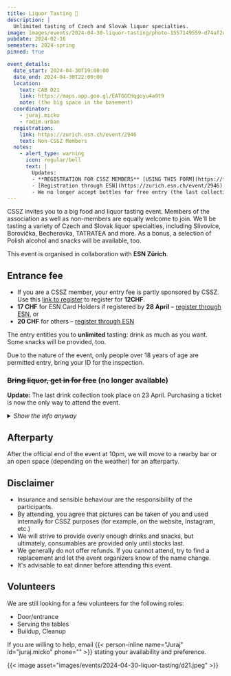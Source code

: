 ```yaml
---
title: Liquor Tasting 🥃
description: |
  Unlimited tasting of Czech and Slovak liquor specialties.
image: images/events/2024-04-30-liquor-tasting/photo-1557149559-d74af2d38a1a.jpg
pubdate: 2024-02-16
semesters: 2024-spring
pinned: true

event_details:
  date_start: 2024-04-30T19:00:00
  date_end: 2024-04-30T22:00:00
  location:
    text: CAB D21
    link: https://maps.app.goo.gl/EATGGCHqgoyu4a9t9
    note: (the big space in the basement)
  coordinator:
    - juraj.micko
    - radim.urban
  registration:
    link: https://zurich.esn.ch/event/2946
    text: Non-CSSZ Members
  notes:
    - alert_type: warning
      icon: regular/bell
      text: |
        Updates:
        - **REGISTRATION FOR CSSZ MEMBERS** [USING THIS FORM](https://forms.gle/fKW92m6Vsggjx4wm7)
        - [Registration through ESN](https://zurich.esn.ch/event/2946) is now open!
        - We no longer accept bottles for free entry (the last collection is over)
---
```


CSSZ invites you to a big food and liquor tasting event.
Members of the association as well as non-members are equally welcome to join.
We'll be tasting a variety of Czech and Slovak liquor specialties, including Slivovice, Borovička, Becherovka, TATRATEA and more. As a bonus, a selection of Polish alcohol and snacks will be available, too.

This event is organised in collaboration with **ESN Zürich**.  






## Entrance fee
- If you are a CSSZ member, your entry fee is partly sponsored by CSSZ. Use this [link to register](https://forms.gle/fKW92m6Vsggjx4wm7) to register for **12CHF**.
- **17 CHF** for ESN Card Holders if registered by **28 April** – [register through ESN](https://zurich.esn.ch/event/2946), or
- **20 CHF** for others – [register through ESN](https://zurich.esn.ch/event/2946)

The entry entitles you to **unlimited** tasting: drink as much as you want. Some snacks will be provided, too.

Due to the nature of the event, only people over 18 years of age are permitted entry, bring your ID for the inspection.


### ~~Bring liquor, get in for free~~ (no longer available)

**Update:** The last drink collection took place on 23 April. Purchasing a ticket is now the only way to attend the event.

<details class="mb-4">
<summary><i>Show the info anyway</i></summary>

We will need a lot of help putting together the alcohol.
If you bring drinks from Czechia or Slovakia, apart from being treated a big hero, you will also get in for free.

1. Purchase traditional wine, beer or soft drinks from Czechia or Slovakia, either in stores or at the airport (for a reasonable price), and _keep the receipt_.

    See the following table for a list of bottles that we are missing, or contact the organisers to coordinate your purchase.
  
    <iframe src="https://docs.google.com/spreadsheets/d/e/2PACX-1vRRxOxsFnQpcJA3xHLeFECl0O02H3SnOM4y1LKymY_ZU7LER2_Lsw6FBKXEAVSWGSM2EIOwLAG__gVU/pubhtml?gid=0&amp;single=true&amp;widget=false&amp;range=A1%3AB40&amp;headers=false&amp;chrome=false"></iframe>
  
    See [this page](https://www.bazg.admin.ch/bazg/en/home/information-individuals/travel-and-purchases--allowances-and-duty-free-limit/importation-into-switzerland/duty-free-allowances--foodstuffs--alcohol-and-tobacco.html) for the duty-free limits.

2. Please submit [**this form**](https://forms.gle/NYgqJGtc8zMahcJVA) with the list of bottles you are bringing (this will help with planning).
3. Bring the bottles on one of the following days:

   - Wednesday, 17 April between 13:00 and 14:00 next to CAB 55.3 (preferred)
   - **Tuesday, 23 April** between 15:00 and 16:00 next to CAB 55.3 – [message Juraj](https://wa.me/+421907240239) when you come
   - (talk to Juraj if you want to arrange a different time)

  We will collect the receipt and reimburse you the full price of the alcohol by Twint.

If you are bringing at least 4 litres of alcohol, you will get in for free. Otherwise, you will get a discount of 5 CHF per delivered litre, which you can apply by purchasing the ticket when delivering the bottles.

You will be put on a guest list, so you don't need to purchase a ticket at the door when you present a photo ID.

</details>


## Afterparty

After the official end of the event at 10pm, we will move to a nearby bar or an open space (depending on the weather) for an afterparty.


## Disclaimer

- Insurance and sensible behaviour are the responsibility of the participants.
- By attending, you agree that pictures can be taken of you and used internally for CSSZ purposes (for example, on the website, Instagram, etc.)
- We will strive to provide overly enough drinks and snacks, but ultimately, consumables are provided only until stocks last. 
- We generally do not offer refunds. If you cannot attend, try to find a replacement and let the event organizers know of the name change.
- It's advisable to eat dinner before attending this event.


## Volunteers

We are still looking for a few volunteers for the following roles:
- Door/entrance
- Serving the tables
- Buildup, Cleanup

If you are willing to help, email {{< person-inline name="Juraj" id="juraj.micko" phone="" >}} stating your availability and preference.

{{< image asset="images/events/2024-04-30-liquor-tasting/d21.jpeg" >}}
